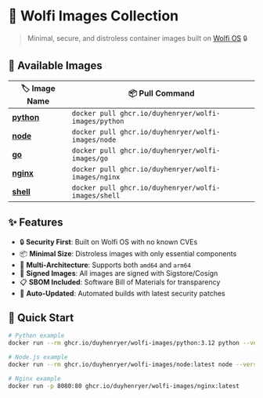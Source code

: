 # 🐺 Wolfi Images Collection

> Minimal, secure, and distroless container images built on [Wolfi OS](https://wolfi.dev) 🔒

## 🚀 Available Images

| 🏷️ Image Name | 📦 Pull Command |
|---------------|----------------|
| [**python**](./images/python/) | `docker pull ghcr.io/duyhenryer/wolfi-images/python` |
| [**node**](./images/node/) | `docker pull ghcr.io/duyhenryer/wolfi-images/node` |
| [**go**](./images/go/) | `docker pull ghcr.io/duyhenryer/wolfi-images/go` |
| [**nginx**](./images/nginx/) | `docker pull ghcr.io/duyhenryer/wolfi-images/nginx` |
| [**shell**](./images/shell/) | `docker pull ghcr.io/duyhenryer/wolfi-images/shell` |

## ✨ Features

- 🔒 **Security First**: Built on Wolfi OS with no known CVEs
- 📦 **Minimal Size**: Distroless images with only essential components
- 🚀 **Multi-Architecture**: Supports both `amd64` and `arm64`
- 🔐 **Signed Images**: All images are signed with Sigstore/Cosign
- 📋 **SBOM Included**: Software Bill of Materials for transparency
- 🔄 **Auto-Updated**: Automated builds with latest security patches

## 🎯 Quick Start

```bash
# Python example
docker run --rm ghcr.io/duyhenryer/wolfi-images/python:3.12 python --version

# Node.js example  
docker run --rm ghcr.io/duyhenryer/wolfi-images/node:latest node --version

# Nginx example
docker run -p 8080:80 ghcr.io/duyhenryer/wolfi-images/nginx:latest
```
